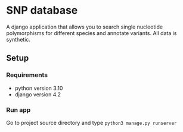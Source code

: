 # SNP database
A django application that allows you to search single nucleotide polymorphisms for different species and annotate variants. All data is synthetic.



## Setup
### Requirements
- python version 3.10
- django version 4.2
### Run app
Go to project source directory and type
`python3 manage.py runserver`
